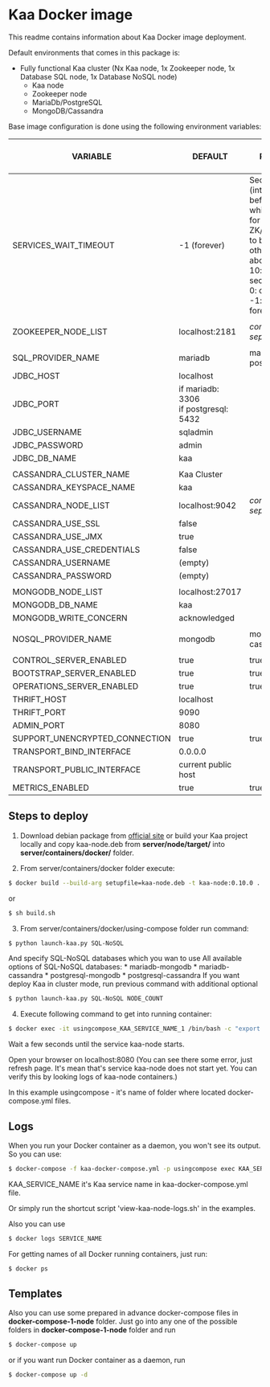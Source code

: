 # Kaa Docker image

This readme contains information about Kaa Docker image deployment.

Default environments that comes in this package is:
  - Fully functional Kaa cluster (Nx Kaa node, 1x Zookeeper node, 1x Database SQL node, 1x Database NoSQL node)
    - Kaa node
    - Zookeeper node
    - MariaDb/PostgreSQL
    - MongoDB/Cassandra

Base image configuration is done using the following environment variables:

| VARIABLE         		       	|   DEFAULT					| NOTE / POSSIBLE VALUES
| -----------------------------	|--------------------------	| ----------------------------
| SERVICES_WAIT_TIMEOUT			| -1 (forever)				| Seconds (integer) before timeout while waiting for ZK/SQL/NoSQL to be ready, otherwise abort.<br>10: wait 10 seconds.<br>0: don't wait<br>-1: wait forever.
|								|							|
| ZOOKEEPER_NODE_LIST			| localhost:2181			| <i>comma separated list</i>
| 								| 							|
| SQL_PROVIDER_NAME				| mariadb 					| mariadb , postgresql
| JDBC_HOST						| localhost					|
| JDBC_PORT						| if mariadb: 3306<br>if postgresql: 5432|
| JDBC_USERNAME					| sqladmin					|
| JDBC_PASSWORD					| admin						|
| JDBC_DB_NAME					| kaa 						|
 								| 							|
| CASSANDRA_CLUSTER_NAME		| Kaa Cluster 				|
| CASSANDRA_KEYSPACE_NAME		| kaa 						|
| CASSANDRA_NODE_LIST			| localhost:9042 			| <i>comma separated list</i>
| CASSANDRA_USE_SSL				| false 					|
| CASSANDRA_USE_JMX				| true 						|
| CASSANDRA_USE_CREDENTIALS		| false 					|
| CASSANDRA_USERNAME 			| (empty) 					|
| CASSANDRA_PASSWORD 			| (empty) 					| 
| 								| 							| 
| MONGODB_NODE_LIST 			| localhost:27017 			| 
| MONGODB_DB_NAME				| kaa 						| 
| MONGODB_WRITE_CONCERN 		| acknowledged 				| 
| 								| 							| 
| NOSQL_PROVIDER_NAME			| mongodb 					| mongodb , cassandra
|								|							|
| CONTROL_SERVER_ENABLED		| true						| true/false
| BOOTSTRAP_SERVER_ENABLED		| true						| true/false
| OPERATIONS_SERVER_ENABLED		| true						| true/false
| THRIFT_HOST					| localhost					| 
| THRIFT_PORT					| 9090						| 
| ADMIN_PORT					| 8080						| 
| SUPPORT_UNENCRYPTED_CONNECTION| true						| true/false
| TRANSPORT_BIND_INTERFACE		| 0.0.0.0					| 
| TRANSPORT_PUBLIC_INTERFACE	| current public host					|
| METRICS_ENABLED				| true 						| true/false
 
## Steps to deploy

1. Download debian package from [official site](http://www.kaaproject.org/download-kaa/)
 or build your Kaa project locally and copy kaa-node.deb from **server/node/target/** into **server/containers/docker/** folder.

2. From server/containers/docker folder execute:
```sh
$ docker build --build-arg setupfile=kaa-node.deb -t kaa-node:0.10.0 .
```
or
```sh
$ sh build.sh
```
3. From server/containers/docker/using-compose folder run command:
```sh
$ python launch-kaa.py SQL-NoSQL
```
And specify SQL-NoSQL databases which you wan to use
All available options of SQL-NoSQL databases:
    * mariadb-mongodb
    * mariadb-cassandra
    * postgresql-mongodb
    * postgresql-cassandra 
If you want deploy Kaa in cluster mode, run previous command with additional optional
```sh
$ python launch-kaa.py SQL-NoSQL NODE_COUNT
```
4. Execute following command to get into running container:
```sh
$ docker exec -it usingcompose_KAA_SERVICE_NAME_1 /bin/bash -c "export TERM=xterm; exec bash"
```

Wait a few seconds until the service kaa-node starts.

Open your browser on localhost:8080 (You can see there some error, just refresh page. It's mean that's service kaa-node does not start yet. 
You can verify this by looking logs of kaa-node containers.)

In this example usingcompose - it's name of folder where located docker-compose.yml files.

## Logs
 
When you run your Docker container as a daemon, you won't see its output. So you can use:
```sh
$ docker-compose -f kaa-docker-compose.yml -p usingcompose exec KAA_SERVICE_NAME sh /kaa/tail-node.sh
```
KAA_SERVICE_NAME it's Kaa service name in kaa-docker-compose.yml file.

Or simply run the shortcut script 'view-kaa-node-logs.sh' in the examples.

Also you can use
```sh
$ docker logs SERVICE_NAME
```
For getting names of all Docker running containers, just run:

```sh
$ docker ps
```

## Templates

Also you can use some prepared in advance docker-compose files in **docker-compose-1-node** folder.
Just go into any one of the possible folders in **docker-compose-1-node** folder and run
```sh
$ docker-compose up
```
or if you want run Docker container as a daemon, run

```sh
$ docker-compose up -d
```